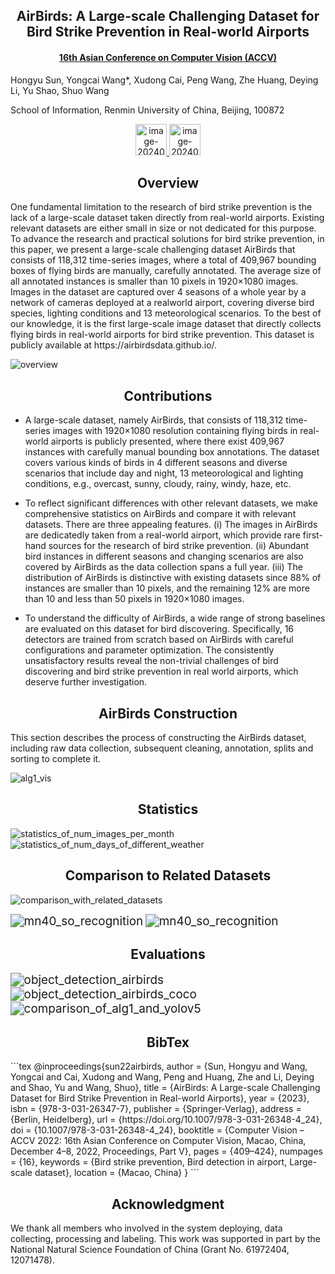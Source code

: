 <h2 align = "center">
AirBirds: A Large-scale Challenging Dataset for Bird Strike Prevention in Real-world Airports
</h2>
<h4 align = "center" >
<a href="https://dl.acm.org/doi/10.1007/978-3-031-26348-4_24"> 16th Asian Conference on Computer Vision (ACCV) </a>
</h4>

Hongyu Sun, Yongcai Wang*, Xudong Cai, Peng Wang, Zhe Huang, Deying Li, Yu Shao, Shuo Wang

School of Information, Renmin University of China, Beijing, 100872 

<center>
  <a href="airbirds.pdf"><img height= "50" src="https://p.ipic.vip/f50s58.png" alt="image-20240529183359317"  /> 
  </a>
  <a href="https://airbirdsdata.github.io/">
  <img height= "50" src="https://p.ipic.vip/c13w3s.png" alt="image-20240529183517490"/>
  </a> 
</center>


<h2 align = "center">
Overview 
</h2>
One fundamental limitation to the research of bird strike prevention is the lack of a large-scale dataset taken directly from real-world airports. Existing relevant datasets are either small in size or not dedicated for this purpose. To advance the research and practical solutions for bird strike prevention, in this paper, we present a large-scale challenging dataset AirBirds that consists of 118,312 time-series images, where a total of 409,967 bounding boxes of flying birds are manually, carefully annotated. The average size of all annotated instances is smaller than 10 pixels in 1920×1080 images. Images in the dataset are captured over 4 seasons of a whole year by a network of cameras deployed at a realworld airport, covering diverse bird species, lighting conditions and 13 meteorological scenarios. To the best of our knowledge, it is the first large-scale image dataset that directly collects flying birds in real-world airports for bird strike prevention. This dataset is publicly available at https://airbirdsdata.github.io/.

![overview](overview.png)

<h2 align = "center">
Contributions
</h2>

- A large-scale dataset, namely AirBirds, that consists of 118,312 time-series
images with 1920×1080 resolution containing flying birds in real-world airports is publicly presented, where there exist 409,967 instances with carefully manual bounding box annotations. The dataset covers various kinds of birds in 4 different seasons and diverse scenarios that include day and night, 13 meteorological and lighting conditions, e.g., overcast, sunny, cloudy, rainy, windy, haze, etc.

- To reflect significant differences with other relevant datasets, we make comprehensive statistics on AirBirds and compare it with relevant datasets. There are three appealing features. (i) The images in AirBirds are dedicatedly taken from a real-world airport, which provide rare first-hand sources for the research of bird strike prevention. (ii) Abundant bird instances in different seasons and changing scenarios are also covered by AirBirds as the data collection spans a full year. (iii) The distribution of AirBirds is distinctive with existing datasets since 88% of instances are smaller than 10 pixels, and the remaining 12% are more than 10 and less than 50 pixels in 1920×1080 images.

- To understand the difficulty of AirBirds, a wide range of strong baselines are evaluated on this dataset for bird discovering. Specifically, 16 detectors are trained from scratch based on AirBirds with careful configurations and parameter optimization. The consistently unsatisfactory results reveal the non-trivial challenges of bird discovering and bird strike prevention in real world airports, which deserve further investigation.

<h2 align = "center">
AirBirds Construction
</h2>
This section describes the process of constructing the AirBirds dataset, including raw data collection, subsequent cleaning, annotation, splits and sorting to complete it.

![alg1_vis](alg1_vis.png)

<h2 align = "center">
Statistics
</h2>

<img    src="statistics_of_num_images_per_month.png" alt="statistics_of_num_images_per_month" style="zoom: 100%;" />

<img   src="statistics_of_num_days_of_different_weather.png" alt="statistics_of_num_days_of_different_weather" style="zoom:100%;" />

<h2 align = "center">
Comparison to Related Datasets
</h2>

![comparison_with_related_datasets](comparison_with_related_datasets.png)

<img    src="comparison_with_coco_width_height.png" alt="mn40_so_recognition" style="zoom: 135%;" />

<img    src="comparison_of_object_size_ratio.png" alt="mn40_so_recognition" style="zoom: 135%;" />

<h2 align = "center">
Evaluations
</h2>

<img   src="object_detection_airbirds.png" alt="object_detection_airbirds" style="zoom:135%;" />

<img   src="object_detection_airbirds_coco.png" alt="object_detection_airbirds_coco" style="zoom:135%;" />

<img   src="comparison_of_alg1_and_yolov5.png" alt="comparison_of_alg1_and_yolov5" style="zoom:135%;" />

<h2 align = "center">
BibTex
</h2>
```tex
@inproceedings{sun22airbirds,
  author = {Sun, Hongyu and Wang, Yongcai and Cai, Xudong and Wang, Peng and Huang, Zhe and Li, Deying and Shao, Yu and Wang, Shuo},
  title = {AirBirds: A Large-scale Challenging Dataset for&nbsp;Bird Strike Prevention in&nbsp;Real-world Airports},
  year = {2023},
  isbn = {978-3-031-26347-7},
  publisher = {Springer-Verlag},
  address = {Berlin, Heidelberg},
  url = {https://doi.org/10.1007/978-3-031-26348-4_24},
  doi = {10.1007/978-3-031-26348-4_24},
  booktitle = {Computer Vision – ACCV 2022: 16th Asian Conference on Computer Vision, Macao, China, December 4–8, 2022, Proceedings, Part V},
  pages = {409–424},
  numpages = {16},
  keywords = {Bird strike prevention, Bird detection in airport, Large-scale dataset},
  location = {Macao, China}
}
```

<h2 align = "center">
Acknowledgment 
</h2>
We thank all members who involved in the system deploying, data collecting,  processing and labeling. This work was supported in part by the National Natural Science Foundation of China (Grant No. 61972404, 12071478).
